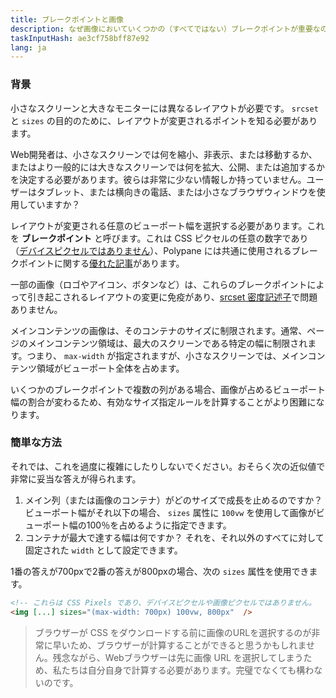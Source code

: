 ```yaml
---
title: ブレークポイントと画像
description: なぜ画像においていくつかの（すべてではない）ブレークポイントが重要なのか
taskInputHash: ae3cf758bff87e92
lang: ja
---
```

### 背景

小さなスクリーンと大きなモニターには異なるレイアウトが必要です。 `srcset` と `sizes` の目的のために、レイアウトが変更されるポイントを知る必要があります。

Web開発者は、小さなスクリーンでは何を縮小、非表示、または移動するか、またはより一般的には大きなスクリーンでは何を拡大、公開、または追加するかを決定する必要があります。彼らは非常に少ない情報しか持っていません。ユーザーはタブレット、または横向きの電話、または小さなブラウザウィンドウを使用していますか？

レイアウトが変更される任意のビューポート幅を選択する必要があります。これを **ブレークポイント** と呼びます。これは CSS ピクセルの任意の数字であり（[デバイスピクセルではありません](/ja/pixels-not-pixels)）、Polypane には共通に使用されるブレークポイントに関する[優れた記事](https://polypane.app/blog/the-breakpoints-we-tested-in-2021-and-the-ones-to-test-in-2022/#the-breakpoints-to-develop-on-in-2023)があります。

一部の画像（ロゴやアイコン、ボタンなど）は、これらのブレークポイントによって引き起こされるレイアウトの変更に免疫があり、[srcset 密度記述子](/ja/density-descriptors)で問題ありません。

メインコンテンツの画像は、そのコンテナのサイズに制限されます。通常、ページのメインコンテンツ領域は、最大のスクリーンである特定の幅に制限されます。つまり、 `max-width` が指定されますが、小さなスクリーンでは、メインコンテンツ領域がビューポート全体を占めます。

いくつかのブレークポイントで複数の列がある場合、画像が占めるビューポート幅の割合が変わるため、有効なサイズ指定ルールを計算することがより困難になります。

### 簡単な方法

それでは、これを過度に複雑にしたりしないでください。おそらく次の近似値で非常に妥当な答えが得られます。

1. メイン列（または画像のコンテナ）がどのサイズで成長を止めるのですか？ビューポート幅がそれ以下の場合、 `sizes` 属性に `100vw` を使用して画像がビューポート幅の100％を占めるように指定できます。
2. コンテナが最大で達する幅は何ですか？ それを、それ以外のすべてに対して固定された `width` として設定できます。

1番の答えが700pxで2番の答えが800pxの場合、次の `sizes` 属性を使用できます。

```html
<!-- これらは CSS Pixels であり、デバイスピクセルや画像ピクセルではありません。  -->
<img [...] sizes="(max-width: 700px) 100vw, 800px"  />
```



> ブラウザーが CSS をダウンロードする前に画像のURLを選択するのが非常に早いため、ブラウザーが計算することができると思うかもしれません。残念ながら、Webブラウザーは先に画像 URL を選択してしまうため、私たちは自分自身で計算する必要があります。完璧でなくても構わないのです。
